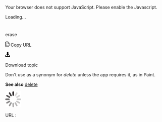 Your browser does not support JavaScript. Please enable the Javascript.

Loading...

# 

erase

![Copy URL](media/etc/Copy.png)
Copy URL

![Download](media/etc/Download.png)

Download topic

Don't use as a synonym for *delete* unless the app requires it, as in Paint.

**See also** [delete](https://worldready.cloudapp.net/Styleguide/Read?id=2700&topicid=33613)

![In progress](media/etc/activity-large.gif)

URL :
